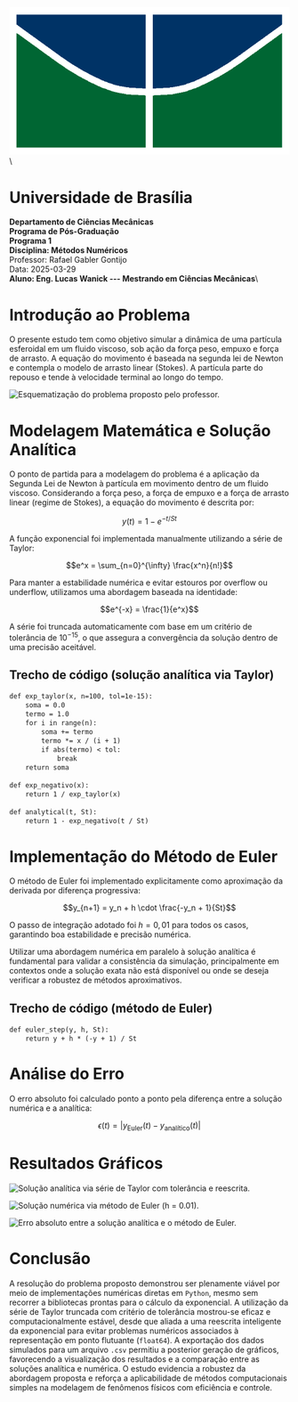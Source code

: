 ![image](imagens/unb_bandeira.png)\
# Universidade de Brasília
**Departamento de Ciências Mecânicas**\
**Programa de Pós-Graduação**\
**Programa 1**\
**Disciplina: Métodos Numéricos**\
Professor: Rafael Gabler Gontijo\
Data: 2025-03-29\
**Aluno: Eng. Lucas Wanick --- Mestrando em Ciências Mecânicas**\


# Introdução ao Problema

O presente estudo tem como objetivo simular a dinâmica de uma partícula
esferoidal em um fluido viscoso, sob ação da força peso, empuxo e força
de arrasto. A equação do movimento é baseada na segunda lei de Newton e
contempla o modelo de arrasto linear (Stokes). A partícula parte do
repouso e tende à velocidade terminal ao longo do tempo.

![Esquematização do problema proposto pelo
professor.](imagens/esquema_exercicio.png)

# Modelagem Matemática e Solução Analítica

O ponto de partida para a modelagem do problema é a aplicação da Segunda
Lei de Newton à partícula em movimento dentro de um fluido viscoso.
Considerando a força peso, a força de empuxo e a força de arrasto linear
(regime de Stokes), a equação do movimento é descrita por:

$$y(t) = 1 - e^{-t/St}$$

A função exponencial foi implementada manualmente utilizando a série de
Taylor:

$$e^x = \sum_{n=0}^{\infty} \frac{x^n}{n!}$$

Para manter a estabilidade numérica e evitar estouros por overflow ou
underflow, utilizamos uma abordagem baseada na identidade:

$$e^{-x} = \frac{1}{e^x}$$

A série foi truncada automaticamente com base em um critério de
tolerância de $10^{-15}$, o que assegura a convergência da solução
dentro de uma precisão aceitável.

## Trecho de código (solução analítica via Taylor)

    def exp_taylor(x, n=100, tol=1e-15):
        soma = 0.0
        termo = 1.0
        for i in range(n):
            soma += termo
            termo *= x / (i + 1)
            if abs(termo) < tol:
                break
        return soma

    def exp_negativo(x):
        return 1 / exp_taylor(x)

    def analytical(t, St):
        return 1 - exp_negativo(t / St)

# Implementação do Método de Euler

O método de Euler foi implementado explicitamente como aproximação da
derivada por diferença progressiva:

$$y_{n+1} = y_n + h \cdot \frac{-y_n + 1}{St}$$

O passo de integração adotado foi $h = 0{,}01$ para todos os casos,
garantindo boa estabilidade e precisão numérica.

Utilizar uma abordagem numérica em paralelo à solução analítica é
fundamental para validar a consistência da simulação, principalmente em
contextos onde a solução exata não está disponível ou onde se deseja
verificar a robustez de métodos aproximativos.

## Trecho de código (método de Euler)
    def euler_step(y, h, St):
        return y + h * (-y + 1) / St

# Análise do Erro

O erro absoluto foi calculado ponto a ponto pela diferença entre a
solução numérica e a analítica:

$$\epsilon(t) = \left| y_{\text{Euler}}(t) - y_{\text{anal\'itico}}(t) \right|$$

# Resultados Gráficos

![Solução analítica via série de Taylor com tolerância e
reescrita.](imagens/grafico_analitico.png)

![Solução numérica via método de Euler (h =
0.01).](imagens/grafico_euler.png)

![Erro absoluto entre a solução analítica e o método de
Euler.](imagens/grafico_erro.png)

# Conclusão

A resolução do problema proposto demonstrou ser plenamente viável por
meio de implementações numéricas diretas em `Python`, mesmo sem recorrer
a bibliotecas prontas para o cálculo da exponencial. A utilização da
série de Taylor truncada com critério de tolerância mostrou-se eficaz e
computacionalmente estável, desde que aliada a uma reescrita inteligente
da exponencial para evitar problemas numéricos associados à
representação em ponto flutuante (`float64`). A exportação dos dados
simulados para um arquivo `.csv` permitiu a posterior geração de
gráficos, favorecendo a visualização dos resultados e a comparação entre
as soluções analítica e numérica. O estudo evidencia a robustez da
abordagem proposta e reforça a aplicabilidade de métodos computacionais
simples na modelagem de fenômenos físicos com eficiência e controle.
